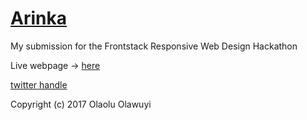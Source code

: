 # [Arinka](https://whizkydee.github.io/frontstack-arinka)

My submission for the Frontstack Responsive Web Design Hackathon

Live webpage -> [here](https://whizkydee.github.io/frontstack-arinka)

[twitter handle](https://twitter.com/mrolaolu)

Copyright (c) 2017 Olaolu Olawuyi
